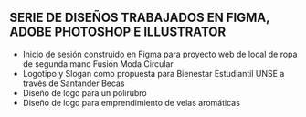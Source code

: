 SERIE DE DISEÑOS TRABAJADOS EN FIGMA, ADOBE PHOTOSHOP E ILLUSTRATOR
-----------------------------------------------------------------------------------------------------------------------------------------------------------------------------------------
- Inicio de sesión construido en Figma para proyecto web de local de ropa de segunda mano Fusión Moda Circular
- Logotipo y Slogan como propuesta para Bienestar Estudiantil UNSE a través de Santander Becas
- Diseño de logo para un polirubro 
- Diseño de logo para emprendimiento de velas aromáticas
